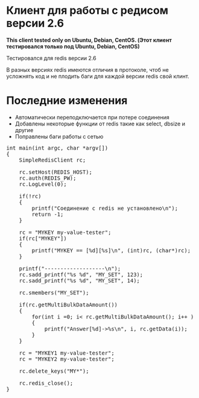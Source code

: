 <h1>Клиент для работы с редисом версии 2.6</h1>

<b>
This client tested only on Ubuntu, Debian, CentOS. (Этот клиент тестировался только под Ubuntu, Debian, CentOS)
</b>

<p>Тестировался для redis версии 2.6</p>
<p>В разных версиях redis имеются отличия в протоколе, чтоб не усложнять код и не плодить баги для каждой версии redis свой клинт.</p>

<h1>Последние изменения</h1>
<p>
<ul>
    <li>Автоматически переподключается при потере соединения</li>
    <li>Добавлены некоторые функции от redis такие как select, dbsize и другие</li>
    <li>Поправлены баги работы с сетью</li>
</ul>
</p>

<pre>
int main(int argc, char *argv[])
{
    SimpleRedisClient rc;
  
    rc.setHost(REDIS_HOST);
    rc.auth(REDIS_PW);
    rc.LogLevel(0);

    if(!rc)
    {
        printf("Соединение с redis не установлено\n");
        return -1;
    }
    
    rc = "MYKEY my-value-tester";
    if(rc["MYKEY"])
    {
        printf("MYKEY == [%d][%s]\n", (int)rc, (char*)rc);
    }
  
    printf("-------------------\n");
    rc.sadd_printf("%s %d", "MY_SET", 123);
    rc.sadd_printf("%s %d", "MY_SET", 14);

    rc.smembers("MY_SET");

    if(rc.getMultiBulkDataAmount())
    {
        for(int i =0; i< rc.getMultiBulkDataAmount(); i++ )
        {
            printf("Answer[%d]->%s\n", i, rc.getData(i));
        }
    }

    rc = "MYKEY1 my-value-tester";
    rc = "MYKEY2 my-value-tester";

    rc.delete_keys("MY*");
     
    rc.redis_close();
}
</pre>

